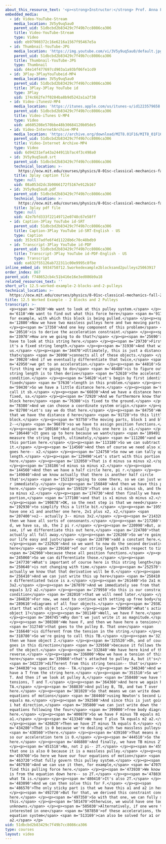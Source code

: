 ```yaml
---
about_this_resource_text: '<p><strong>Instructor:</strong> Prof. Anna Frebel</p>'
embedded_media:
  - id: Video-YouTube-Stream
    media_location: 3V5y9uq5au0
    parent_uid: 51dbcbd2b83429c7f49b7cc8086ca306
    title: Video-YouTube-Stream
    type: Video
    uid: eb97908372c16e6216a1567f95467e5a
  - id: Thumbnail-YouTube-JPG
    media_location: 'https://img.youtube.com/vi/3V5y9uq5au0/default.jpg'
    parent_uid: 51dbcbd2b83429c7f49b7cc8086ca306
    title: Thumbnail-YouTube-JPG
    type: Thumbnail
    uid: d4e14f477697cd903a1a93bf06fe1cd9
  - id: 3Play-3PlayYouTubeid-MP4
    media_location: 3V5y9uq5au0
    parent_uid: 51dbcbd2b83429c7f49b7cc8086ca306
    title: 3Play-3Play YouTube id
    type: 3Play
    uid: 174c662fe7f0284ba8b9d5242a1a2f38
  - id: Video-iTunesU-MP4
    media_location: 'https://itunes.apple.com/us/itunes-u/id1223579658'
    parent_uid: 51dbcbd2b83429c7f49b7cc8086ca306
    title: Video-iTunes U-MP4
    type: Video
    uid: a6605208e570bbe48b30684120b05de5
  - id: Video-InternetArchive-MP4
    media_location: 'https://archive.org/download/MIT8.01F16/MIT8_01F16_L12v05_360p.mp4'
    parent_uid: 51dbcbd2b83429c7f49b7cc8086ca306
    title: Video-Internet Archive-MP4
    type: Video
    uid: 6d94231efa43a244911b7ac4f3c498a0
  - id: 3V5y9uq5au0.srt
    parent_uid: 51dbcbd2b83429c7f49b7cc8086ca306
    technical_location: >-
      https://ocw.mit.edu/courses/physics/8-01sc-classical-mechanics-fall-2016/week-4-drag-forces-constraints-and-continuous-systems/12.5-worked-example-2-blocks-and-2-pulleys/12.5-worked-example-2-blocks-and-2-pulleys/3V5y9uq5au0.srt
    title: 3play caption file
    type: null
    uid: 08a053d2dc3b9866172f5167e912b167
  - id: 3V5y9uq5au0.pdf
    parent_uid: 51dbcbd2b83429c7f49b7cc8086ca306
    technical_location: >-
      https://ocw.mit.edu/courses/physics/8-01sc-classical-mechanics-fall-2016/week-4-drag-forces-constraints-and-continuous-systems/12.5-worked-example-2-blocks-and-2-pulleys/12.5-worked-example-2-blocks-and-2-pulleys/3V5y9uq5au0.pdf
    title: 3play pdf file
    type: null
    uid: 42e7bfd333f22149712e0748c67e58ff
  - id: Caption-3Play YouTube id-SRT
    parent_uid: 51dbcbd2b83429c7f49b7cc8086ca306
    title: Caption-3Play YouTube id-SRT-English - US
    type: Caption
    uid: 353c637adfe6f4d11228b6c70c48bdb9
  - id: Transcript-3Play YouTube id-PDF
    parent_uid: 51dbcbd2b83429c7f49b7cc8086ca306
    title: Transcript-3Play YouTube id-PDF-English - US
    type: Transcript
    uid: ea632f55126ab722311c00e9995c8fbe
inline_embed_id: 9934750712.5workedexample2blocksand2pulleys25063917
order_index: 867
parent_uid: f748652cb4c51b416e16e3ed086b9a18
related_resources_text: ''
short_url: 12.5-worked-example-2-blocks-and-2-pulleys
technical_location: >-
  https://ocw.mit.edu/courses/physics/8-01sc-classical-mechanics-fall-2016/week-4-drag-forces-constraints-and-continuous-systems/12.5-worked-example-2-blocks-and-2-pulleys/12.5-worked-example-2-blocks-and-2-pulleys
title: 12.5 Worked Example - 2 Blocks and 2 Pulleys
transcript: >-
  <p><span m='3830'>We want to look at this pulley system.</span> </p><p><span
  m='6110'>We want to find out what this force here</span> <span m='9170'>is,
  for example, with which this block is being pulled.</span> </p><p><span
  m='12880'>Now we have two massless pulleys here and two moving parts.</span>
  </p><p><span m='17350'>And one key component of this problem</span> <span
  m='20510'>is to derive the acceleration constraint.</span> </p><p><span
  m='23970'>How are we going to do that?</span> </p><p><span m='25690'>Well, we
  have to look at this string here.</span> </p><p><span m='29730'>First of all,
  it's a fixed string length.</span> </p><p><span m='31930'>And that will help
  us.</span> </p><p><span m='34470'>Ultimately, this is just a distance
  that</span> <span m='36990'>connects all of these objects.</span> </p><p><span
  m='39820'>And if we eventually differentiate that twice,</span> <span
  m='42950'>we get to an acceleration.</span> </p><p><span m='44810'>So the
  first thing we're going to do</span> <span m='46480'>is to figure out what the
  string length is to then derive</span> <span m='52610'>the acceleration
  condition.</span> </p><p><span m='54620'>Let's begin by first identifying the
  fixed</span> <span m='57630'>length in this problem.</span> </p><p><span
  m='59430'>So we have a little distance here.</span> </p><p><span m='62950'>We
  call it sb.</span> </p><p><span m='66030'>And we have a distance here that's
  fixed, sa.</span> </p><p><span m='72920'>And we furthermore know that this
  block here</span> <span m='76380'>is fixed to the ground.</span> </p><p><span
  m='78380'>And we can choose a coordinate system origin.</span> </p><p><span
  m='82700'>Let's say we do that here.</span> </p><p><span m='84750'>We know
  that we have the distance d here</span> <span m='91720'>to this little
  block.</span> </p><p><span m='93750'>The moving parts, block 1 and block
  2--</span> <span m='96870'>so we have to assign position functions.</span>
  </p><p><span m='100160'>And actually this one here is x1.</span> </p><p><span
  m='106440'>It goes up to here because we want</span> <span m='109491'>to
  measure the string length, ultimately,</span> <span m='111200'>and we know
  this portion here.</span> </p><p><span m='113180'>So we can subtract
  it.</span> </p><p><span m='114560'>And then of course we need also x1, so that
  goes here-- x2.</span> </p><p><span m='124750'>So now we can tally up the
  length.</span> </p><p><span m='129490'>Let's start with this portion
  here.</span> </p><p><span m='132050'>That is d minus sa minus x2.</span>
  </p><p><span m='138186'>d minus sa minus x2.</span> </p><p><span
  m='144560'>And then we have a half circle here, pi r.</span> </p><p><span
  m='149040'>And we know actually that there is another half circle
  that's</span> <span m='152130'>going to come there, so we can just write 2 pi
  r immediately.</span> </p><p><span m='156840'>And then we have this part
  here.</span> </p><p><span m='159329'>That one is x1 minus sb, and then minus
  sa minus x2.</span> </p><p><span m='174730'>And then finally we have this
  portion,</span> <span m='177100'>and that is x1 minus sb minus x2.</span>
  </p><p><span m='190878'>OK, so the next step is that we need</span> <span
  m='192930'>to simplify this a little bit.</span> </p><p><span m='195540'>So we
  have one x1 and another one here, 2x1 plus x2, x2,</span> <span
  m='207400'>x2-- actually 3-- minus 3x2.</span> </p><p><span m='214320'>And
  then we have all sorts of consonants.</span> </p><p><span m='217260'>We have
  d, we have sa, sb, the 2 pi r.</span> </p><p><span m='220990'>But, as you will
  see, if we differentiate this out here,</span> <span m='224780'>that will
  actually all fall away.</span> </p><p><span m='226260'>So we're going to make
  our life easy and just</span> <span m='228790'>add a constant here.</span>
  </p><p><span m='232920'>And so we want to now do the second derivative
  here</span> <span m='239160'>of our string length with respect to time,</span>
  <span m='242960'>because these all position functions.</span> </p><p><span
  m='245060'>So we can differentiate those.</span> </p><p><span
  m='247730'>What's important of course here is this string length</span> <span
  m='250640'>is not changing with time.</span> </p><p><span m='252570'>So
  actually we know that that derivative will be 0.</span> </p><p><span
  m='256410'>And we can just write this up here</span> <span m='258410'>because
  x differentiated twice is a.</span> </p><p><span m='261440'>So 2a1 minus
  3a2.</span> </p><p><span m='267070'>And we immediately see from that that a1
  equals 3/2 a2.</span> </p><p><span m='279950'>So this is our constraint
  condition</span> <span m='282010'>that we will need later.</span> </p><p><span
  m='284820'>For now, we need to continue with setting up free body</span> <span
  m='289610'>diagrams of all four objects.</span> </p><p><span m='293820'>Let's
  start that with object 1.</span> </p><p><span m='298950'>What's acting on
  object 1?</span> </p><p><span m='301140'>Well, we have F here.</span>
  </p><p><span m='304745'>Why don't we just write it as magnitude.</span>
  </p><p><span m='308380'>We have F, and then we have here a tension</span>
  <span m='312740'>that goes to the pulley B. That one</span> <span
  m='316640'>is different from the tension in the string.</span> </p><p><span
  m='318780'>So we're going to call this TB.</span> </p><p><span m='321675'>And
  then we have object 2.</span> </p><p><span m='325520'>Oh, and of course, i hat
  goes in this direction</span> <span m='329560'>because it follows the motion
  of the object.</span> </p><p><span m='332840'>We have here kind of the
  reverse.</span> </p><p><span m='336000'>Now we have a tension of this string
  here</span> <span m='339860'>that's attached to pulley A, but it's</span>
  <span m='342239'>different from this string tension-- that's</span> <span
  m='344030'>a specific one-- TA.</span> </p><p><span m='346340'>And we also
  have a T from the string here.</span> </p><p><span m='351510'>So we'll add a
  T. And then if we look at pulley A,</span> <span m='358480'>we have two string
  tensions, T and T.</span> </p><p><span m='364360'>And here we again have a
  TA.</span> </p><p><span m='368830'>And pulley B, TB, and two T over
  here.</span> </p><p><span m='381020'>So that means we can write down our
  equations of motions</span> <span m='384460'>using Newton's Second Law, F
  equals ma.</span> </p><p><span m='392580'>And since this is just going in the
  i hat direction,</span> <span m='395800'>we can just write down the four
  equations following the four</span> <span m='399000'>free body diagrams
  here.</span> </p><p><span m='400870'>So we have F minus TB equals m1
  a1.</span> </p><p><span m='413340'>We have T plus TA equals m2 a2.</span>
  </p><p><span m='426820'>Then we have 2T minus TA equals 0.</span> </p><p><span
  m='434280'>That is 0 because we're dealing with two massless pulleys</span>
  <span m='438560'>there.</span> </p><p><span m='439160'>That means m is 0 and
  so our acceleration term is 0.</span> </p><p><span m='444510'>So the m is 0
  here.</span> </p><p><span m='446880'>And finally, we have TB minus 2T.</span>
  </p><p><span m='451518'>No, not 2 pi-- 2T.</span> </p><p><span m='455409'>And
  that one is also 0 because it is a massless pulley.</span> </p><p><span
  m='459760'>So here we have our four equations of motion</span> <span
  m='463720'>that fully govern this pulley system.</span> </p><p><span
  m='467930'>And we can use it then, for example,</span> <span m='470780'>to
  find this pulling force here.</span> </p><p><span m='473930'>We know what TB
  is from the equation down here-- so 2T.</span> </p><p><span m='478830'>We know
  what TA is.</span> </p><p><span m='480410'>It's also 2T.</span> </p><p><span
  m='483090'>And we can then solve this for F.</span> </p><p><span
  m='486570'>The only sticky part is that we have this a1 and a2 in here.</span>
  </p><p><span m='492720'>But for that, we derived this constraint condition
  here.</span> </p><p><span m='497350'>So with that one, we can fully solve
  this.</span> </p><p><span m='501470'>Otherwise, we would have one too many
  unknowns.</span> </p><p><span m='505030'>Alternatively, if one were to be
  interested in one</span> <span m='507850'>of these accelerations, then this
  equation system</span> <span m='513169'>can also be solved for a1 or
  a2.</span> </p>
uid: 51dbcbd2b83429c7f49b7cc8086ca306
type: courses
layout: video
---
```

